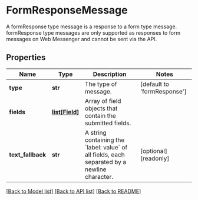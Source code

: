 # FormResponseMessage

A formResponse type message is a response to a form type message. formResponse type messages are only supported as responses to form messages on Web Messenger and cannot be sent via the API.
## Properties
Name | Type | Description | Notes
------------ | ------------- | ------------- | -------------
**type** | **str** | The type of message. | [default to 'formResponse']
**fields** | [**list[Field]**](Field.md) | Array of field objects that contain the submitted fields. | 
**text_fallback** | **str** | A string containing the &#x60;label: value&#x60; of all fields, each separated by a newline character. | [optional] [readonly] 

[[Back to Model list]](../README.md#documentation-for-models) [[Back to API list]](../README.md#documentation-for-api-endpoints) [[Back to README]](../README.md)


